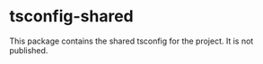 # tsconfig-shared

This package contains the shared tsconfig for the project.  It is not published.
